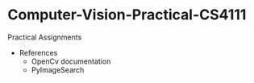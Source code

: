# Computer-Vision-Practical-CS4111
Practical Assignments

* References
    * OpenCv documentation
    * PyImageSearch
